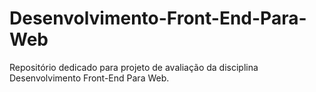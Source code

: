 # Desenvolvimento-Front-End-Para-Web
Repositório dedicado para projeto de avaliação da disciplina Desenvolvimento Front-End Para Web.

